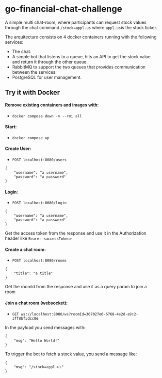 # go-financial-chat-challenge
A simple multi chat-room, where participants can request stock values through the chat command ``/stock=appl.us`` where ``appl.us``is the stock ticker.

The arquitecture consists on 4 docker containers running with the following services:

- The chat.
- A simple bot that listens to a queue, hits an API to get the stock value and return it through the other queue.
- RabbitMQ to support the two queues that provides communication between the services.
- PostgreSQL for user management.

## Try it with Docker
#### Remove existing containers and images with:
- ``docker compose down -v --rmi all``
#### Start:
- ``docker compose up``

#### Create User:
- ``POST localhost:8080/users``
```
{
    "username": "a username",
    "password": "a password"
}
```
#### Login:
- ``POST localhost:8080/login``
```
{
    "username": "a username",
    "password": "a password"
}
```
Get the access token from the response and use it in the Authorization header like ``Bearer <accessToken>``

#### Create a chat room:
- ``POST localhost:8080/rooms``
```
{
    "title": "a title"
}
```
Get the roomId from the response and use it as a query param to join a room

#### Join a chat room (websocket):
- ``GET ws://localhost:8080/ws?roomId=307027e6-6768-4e2d-a9c2-3ff8bf5dcc0e``

In the payload you send messages with:
```
{
    "msg": "Hello World!"
}
```

To trigger the bot to fetch a stock value, you send a message like:
```
{
    "msg": "/stock=appl.us"
}
```

